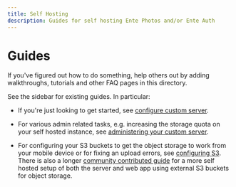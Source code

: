 ```yaml
---
title: Self Hosting
description: Guides for self hosting Ente Photos and/or Ente Auth
---
```


# Guides

If you've figured out how to do something, help others out by adding
walkthroughs, tutorials and other FAQ pages in this directory.

See the sidebar for existing guides. In particular:

-   If you're just looking to get started, see
    [configure custom server](custom-server/).

-   For various admin related tasks, e.g. increasing the storage quota on your
    self hosted instance, see [administering your custom server](admin).

-   For configuring your S3 buckets to get the object storage to work from your
    mobile device or for fixing an upload errors, see
    [configuring S3](configuring-s3). There is also a longer
    [community contributed guide](external-s3) for a more self hosted setup of
    both the server and web app using external S3 buckets for object storage.
